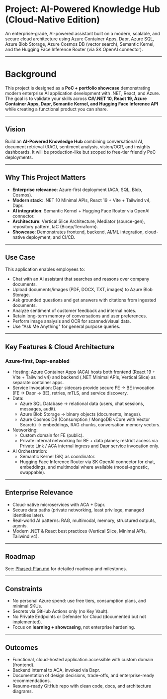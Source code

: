 # Project: AI-Powered Knowledge Hub (Cloud-Native Edition)

An enterprise-grade, AI-powered assistant built on a modern, scalable, and secure cloud architecture using Azure Container Apps, Dapr, Azure SQL, Azure Blob Storage, Azure Cosmos DB (vector search), Semantic Kernel, and the Hugging Face Inference Router (via SK OpenAI connector).

---
# Background

This project is designed as a **PoC + portfolio showcase** demonstrating modern enterprise AI application development with .NET, React, and Azure. The goal is to validate your skills across **C#/.NET 10, React 19, Azure Container Apps, Dapr, Semantic Kernel, and Hugging Face Inference API** while creating a functional product you can share.

---

## Vision

Build an **AI-Powered Knowledge Hub** combining conversational AI, document retrieval (RAG), sentiment analysis, vision/OCR, and insights dashboards. It will be production-like but scoped to free-tier friendly PoC deployments.

---

## Why This Project Matters

* **Enterprise relevance**: Azure-first deployment (ACA, SQL, Blob, Cosmos).
* **Modern stack**: .NET 10 Minimal APIs, React 19 + Vite + Tailwind v4, Dapr.
* **AI integration**: Semantic Kernel + Hugging Face Router via OpenAI connector.
* **Architecture**: Vertical Slice Architecture, Mediator (source-gen), repository pattern, IaC (Bicep/Terraform).
* **Showcase**: Demonstrates frontend, backend, AI/ML integration, cloud-native deployment, and CI/CD.

---

## Use Case

This application enables employees to:

- Chat with an AI assistant that searches and reasons over company documents.
- Upload documents/images (PDF, DOCX, TXT, images) to Azure Blob Storage.
- Ask grounded questions and get answers with citations from ingested documents.
- Analyze sentiment of customer feedback and internal notes.
- Retain long-term memory of conversations and user preferences.
- Perform image analysis and OCR for scanned/visual data.
- Use "Ask Me Anything" for general purpose queries.

---

## Key Features & Cloud Architecture

### Azure-first, Dapr-enabled

- Hosting: Azure Container Apps (ACA) hosts both frontend (React 19 + Vite + Tailwind v4) and backend (.NET Minimal APIs, Vertical Slice) as separate container apps.
- Service Invocation: Dapr sidecars provide secure FE -> BE invocation (FE -> Dapr -> BE), retries, mTLS, and service discovery.
- Data:
  - Azure SQL Database -> relational data (users, chat sessions, messages, audit).
  - Azure Blob Storage -> binary objects (documents, images).
  - Azure Cosmos DB (Consumption / MongoDB vCore with Vector Search) -> embeddings, RAG chunks, conversation memory vectors.
- Networking:
  - Custom domain for FE (public).
  - Private internal networking for BE + data planes; restrict access via Private Link / ACA internal ingress and Dapr service invocation only.
- AI Orchestration:
  - Semantic Kernel (SK) as coordinator.
  - Hugging Face Inference Router via SK OpenAI connector for chat, embeddings, and multimodal where available (model-agnostic, swappable).

---

## Enterprise Relevance

- Cloud-native microservices with ACA + Dapr.
- Secure data paths (private networking, least privilege, managed identities later).
- Real-world AI patterns: RAG, multimodal, memory, structured outputs, agents.
- Modern .NET & React best practices (Vertical Slice, Minimal APIs, Tailwind v4).

---

## Roadmap

See: [Phased-Plan.md](/docs/plans/Phased_Plan.md) for detailed roadmap and milestones.

---

## Constraints

* No personal Azure spend: use free tiers, consumption plans, and minimal SKUs.
* Secrets via GitHub Actions only (no Key Vault).
* No Private Endpoints or Defender for Cloud (documented but not implemented).
* Focus on **learning + showcasing**, not enterprise hardening.

---

## Outcomes

* Functional, cloud-hosted application accessible with custom domain (frontend).
* Backend internal to ACA, invoked via Dapr.
* Documentation of design decisions, trade-offs, and enterprise-ready recommendations.
* Resume-ready GitHub repo with clean code, docs, and architecture diagrams.
